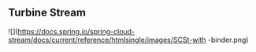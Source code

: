 ## Turbine Stream
>

![](https://docs.spring.io/spring-cloud-stream/docs/current/reference/htmlsingle/images/SCSt-with
-binder.png)